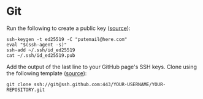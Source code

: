 # Git

Run the following to create a public key ([source](https://docs.github.com/en/authentication/connecting-to-github-with-ssh/generating-a-new-ssh-key-and-adding-it-to-the-ssh-agent)):

```
ssh-keygen -t ed25519 -C "putemail@here.com"
eval "$(ssh-agent -s)"
ssh-add ~/.ssh/id_ed25519
cat ~/.ssh/id_ed25519.pub
```

Add the output of the last line to your GitHub page's SSH keys. Clone using the following template ([source](https://docs.github.com/en/authentication/troubleshooting-ssh/using-ssh-over-the-https-port)):

```
git clone ssh://git@ssh.github.com:443/YOUR-USERNAME/YOUR-REPOSITORY.git
```
